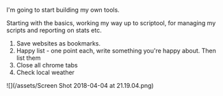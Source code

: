 I'm going to start building my own tools.

Starting with the basics, working my way up to scriptool, for managing my scripts and reporting on stats etc.

1. Save websites as bookmarks.
2. Happy list - one point each, write something you're happy about. Then list them
3. Close all chrome tabs
4. Check local weather

![](/assets/Screen Shot 2018-04-04 at 21.19.04.png)


